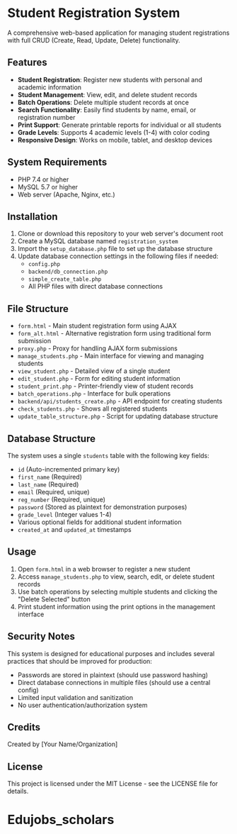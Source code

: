 # Student Registration System

A comprehensive web-based application for managing student registrations with full CRUD (Create, Read, Update, Delete) functionality.

## Features

- **Student Registration**: Register new students with personal and academic information
- **Student Management**: View, edit, and delete student records
- **Batch Operations**: Delete multiple student records at once
- **Search Functionality**: Easily find students by name, email, or registration number
- **Print Support**: Generate printable reports for individual or all students
- **Grade Levels**: Supports 4 academic levels (1-4) with color coding
- **Responsive Design**: Works on mobile, tablet, and desktop devices

## System Requirements

- PHP 7.4 or higher
- MySQL 5.7 or higher
- Web server (Apache, Nginx, etc.)

## Installation

1. Clone or download this repository to your web server's document root
2. Create a MySQL database named `registration_system`
3. Import the `setup_database.php` file to set up the database structure
4. Update database connection settings in the following files if needed:
   - `config.php`
   - `backend/db_connection.php`
   - `simple_create_table.php`
   - All PHP files with direct database connections

## File Structure

- `form.html` - Main student registration form using AJAX
- `form_alt.html` - Alternative registration form using traditional form submission
- `proxy.php` - Proxy for handling AJAX form submissions
- `manage_students.php` - Main interface for viewing and managing students
- `view_student.php` - Detailed view of a single student
- `edit_student.php` - Form for editing student information
- `student_print.php` - Printer-friendly view of student records
- `batch_operations.php` - Interface for bulk operations
- `backend/api/students_create.php` - API endpoint for creating students
- `check_students.php` - Shows all registered students
- `update_table_structure.php` - Script for updating database structure

## Database Structure

The system uses a single `students` table with the following key fields:
- `id` (Auto-incremented primary key)
- `first_name` (Required)
- `last_name` (Required)
- `email` (Required, unique)
- `reg_number` (Required, unique)
- `password` (Stored as plaintext for demonstration purposes)
- `grade_level` (Integer values 1-4)
- Various optional fields for additional student information
- `created_at` and `updated_at` timestamps

## Usage

1. Open `form.html` in a web browser to register a new student
2. Access `manage_students.php` to view, search, edit, or delete student records
3. Use batch operations by selecting multiple students and clicking the "Delete Selected" button
4. Print student information using the print options in the management interface

## Security Notes

This system is designed for educational purposes and includes several practices that should be improved for production:

- Passwords are stored in plaintext (should use password hashing)
- Direct database connections in multiple files (should use a central config)
- Limited input validation and sanitization
- No user authentication/authorization system

## Credits

Created by [Your Name/Organization]

## License

This project is licensed under the MIT License - see the LICENSE file for details.
# Edujobs_scholars